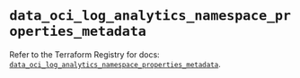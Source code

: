# `data_oci_log_analytics_namespace_properties_metadata`

Refer to the Terraform Registry for docs: [`data_oci_log_analytics_namespace_properties_metadata`](https://registry.terraform.io/providers/hashicorp/oci/7.19.0/docs/data-sources/log_analytics_namespace_properties_metadata).
